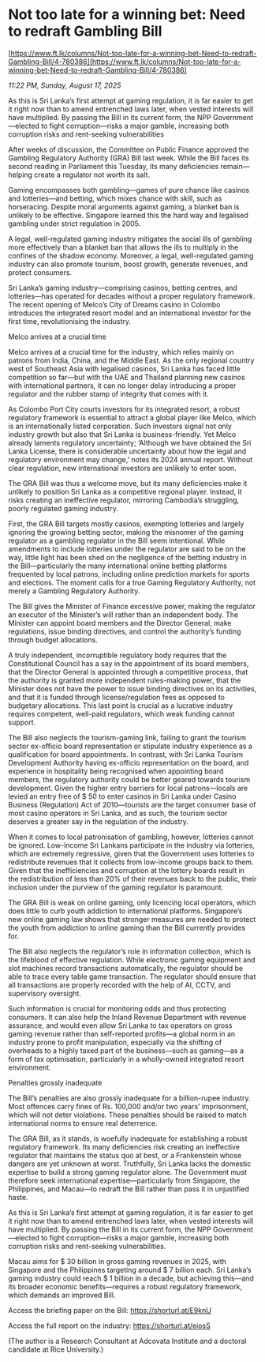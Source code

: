 # Not too late for a winning bet: Need to redraft Gambling Bill

[https://www.ft.lk/columns/Not-too-late-for-a-winning-bet-Need-to-redraft-Gambling-Bill/4-780386](https://www.ft.lk/columns/Not-too-late-for-a-winning-bet-Need-to-redraft-Gambling-Bill/4-780386)

*11:22 PM, Sunday, August 17, 2025*

As this is Sri Lanka’s first attempt at gaming regulation, it is far easier to get it right now than to amend entrenched laws later, when vested interests will have multiplied. By passing the Bill in its current form, the NPP Government—elected to fight corruption—risks a major gamble, increasing both corruption risks and rent-seeking vulnerabilities

After weeks of discussion, the Committee on Public Finance approved the Gambling Regulatory Authority (GRA) Bill last week. While the Bill faces its second reading in Parliament this Tuesday, its many deficiencies remain—helping create a regulator not worth its salt.

Gaming encompasses both gambling—games of pure chance like casinos and lotteries—and betting, which mixes chance with skill, such as horseracing. Despite moral arguments against gaming, a blanket ban is unlikely to be effective. Singapore learned this the hard way and legalised gambling under strict regulation in 2005.

A legal, well-regulated gaming industry mitigates the social ills of gambling more effectively than a blanket ban that allows the ills to multiply in the confines of the shadow economy. Moreover, a legal, well-regulated gaming industry can also promote tourism, boost growth, generate revenues, and protect consumers.

Sri Lanka’s gaming industry—comprising casinos, betting centres, and lotteries—has operated for decades without a proper regulatory framework. The recent opening of Melco’s City of Dreams casino in Colombo introduces the integrated resort model and an international investor for the first time, revolutionising the industry.

Melco arrives at a crucial time

Melco arrives at a crucial time for the industry, which relies mainly on patrons from India, China, and the Middle East. As the only regional country west of Southeast Asia with legalised casinos, Sri Lanka has faced little competition so far—but with the UAE and Thailand planning new casinos with international partners, it can no longer delay introducing a proper regulator and the rubber stamp of integrity that comes with it.

As Colombo Port City courts investors for its integrated resort, a robust regulatory framework is essential to attract a global player like Melco, which is an internationally listed corporation. Such investors signal not only industry growth but also that Sri Lanka is business-friendly. Yet Melco already laments regulatory uncertainty; ‘Although we have obtained the Sri Lanka License, there is considerable uncertainty about how the legal and regulatory environment may change,’ notes its 2024 annual report. Without clear regulation, new international investors are unlikely to enter soon.

The GRA Bill was thus a welcome move, but its many deficiencies make it unlikely to position Sri Lanka as a competitive regional player. Instead, it risks creating an ineffective regulator, mirroring Cambodia’s struggling, poorly regulated gaming industry.

First, the GRA Bill targets mostly casinos, exempting lotteries and largely ignoring the growing betting sector, making the misnomer of the gaming regulator as a gambling regulator in the Bill seem intentional. While amendments to include lotteries under the regulator are said to be on the way, little light has been shed on the negligence of the betting industry in the Bill—particularly the many international online betting platforms frequented by local patrons, including online prediction markets for sports and elections. The moment calls for a true Gaming Regulatory Authority, not merely a Gambling Regulatory Authority.

The Bill gives the Minister of Finance excessive power, making the regulator an executor of the Minister’s will rather than an independent body. The Minister can appoint board members and the Director General, make regulations, issue binding directives, and control the authority’s funding through budget allocations.

A truly independent, incorruptible regulatory body requires that the Constitutional Council has a say in the appointment of its board members, that the Director General is appointed through a competitive process, that the authority is granted more independent rules-making power, that the Minister does not have the power to issue binding directives on its activities, and that it is funded through license/regulation fees as opposed to budgetary allocations. This last point is crucial as a lucrative industry requires competent, well-paid regulators, which weak funding cannot support.

The Bill also neglects the tourism-gaming link, failing to grant the tourism sector ex-officio board representation or stipulate industry experience as a qualification for board appointments. In contrast, with Sri Lanka Tourism Development Authority having ex-officio representation on the board, and experience in hospitality being recognised when appointing board members, the regulatory authority could be better geared towards tourism development. Given the higher entry barriers for local patrons—locals are levied an entry free of $ 50 to enter casinos in Sri Lanka under Casino Business (Regulation) Act of 2010—tourists are the target consumer base of most casino operators in Sri Lanka, and as such, the tourism sector deserves a greater say in the regulation of the industry.

When it comes to local patronisation of gambling, however, lotteries cannot be ignored. Low-income Sri Lankans participate in the industry via lotteries, which are extremely regressive, given that the Government uses lotteries to redistribute revenues that it collects from low-income groups back to them. Given that the inefficiencies and corruption at the lottery boards result in the redistribution of less than 20% of their revenues back to the public, their inclusion under the purview of the gaming regulator is paramount.

The GRA Bill is weak on online gaming, only licencing local operators, which does little to curb youth addiction to international platforms. Singapore’s new online gaming law shows that stronger measures are needed to protect the youth from addiction to online gaming than the Bill currently provides for.

The Bill also neglects the regulator’s role in information collection, which is the lifeblood of effective regulation. While electronic gaming equipment and slot machines record transactions automatically, the regulator should be able to trace every table game transaction. The regulator should ensure that all transactions are properly recorded with the help of AI, CCTV, and supervisory oversight.

Such information is crucial for monitoring odds and thus protecting consumers. It can also help the Inland Revenue Department with revenue assurance, and would even allow Sri Lanka to tax operators on gross gaming revenue rather than self-reported profits—a global norm in an industry prone to profit manipulation, especially via the shifting of overheads to a highly taxed part of the business—such as gaming—as a form of tax optimisation, particularly in a wholly-owned integrated resort environment.

Penalties grossly inadequate

The Bill’s penalties are also grossly inadequate for a billion-rupee industry. Most offences carry fines of Rs. 100,000 and/or two years’ imprisonment, which will not deter violations. These penalties should be raised to match international norms to ensure real deterrence.

The GRA Bill, as it stands, is woefully inadequate for establishing a robust regulatory framework. Its many deficiencies risk creating an ineffective regulator that maintains the status quo at best, or a Frankenstein whose dangers are yet unknown at worst. Truthfully, Sri Lanka lacks the domestic expertise to build a strong gaming regulator alone. The Government must therefore seek international expertise—particularly from Singapore, the Philippines, and Macau—to redraft the Bill rather than pass it in unjustified haste.

As this is Sri Lanka’s first attempt at gaming regulation, it is far easier to get it right now than to amend entrenched laws later, when vested interests will have multiplied. By passing the Bill in its current form, the NPP Government—elected to fight corruption—risks a major gamble, increasing both corruption risks and rent-seeking vulnerabilities.

Macau aims for $ 30 billion in gross gaming revenues in 2025, with Singapore and the Philippines targeting around $ 7 billion each. Sri Lanka’s gaming industry could reach $ 1 billion in a decade, but achieving this—and its broader economic benefits—requires a robust regulatory framework, which demands an improved Bill.

Access the briefing paper on the Bill: https://shorturl.at/E9knU

Access the full report on the industry: https://shorturl.at/eiosS

(The author is a Research Consultant at Adcovata Institute and a doctoral candidate at Rice University.)

